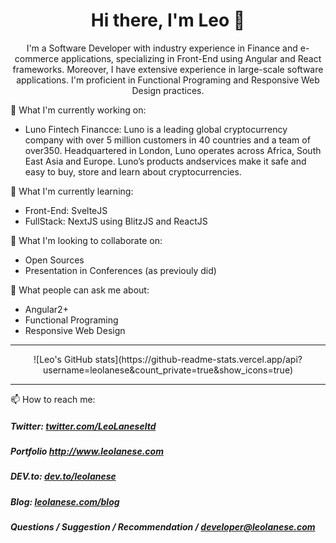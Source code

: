 <div align="center">

 # Hi there, I'm Leo 👋 
 
I'm a Software Developer with industry experience in Finance and e-commerce applications, specializing in Front-End using Angular and React frameworks. Moreover, I have extensive experience in large-scale software applications. I'm proficient in Functional Programing and Responsive Web Design practices.
 
<div align="left">
 
🔭 What I'm currently working on:
 - Luno Fintech Financce: Luno is a leading global cryptocurrency company with over 5 million customers in 40 countries and a team of over350. Headquartered in London, Luno operates across Africa, South East Asia and Europe. Luno’s products andservices make it safe and easy to buy, store and learn about cryptocurrencies.
 
🌱 What I'm currently learning: 
 - Front-End: SvelteJS 
 - FullStack: NextJS using BlitzJS and ReactJS
 
👯 What I'm looking to collaborate on:
 - Open Sources 
 - Presentation in Conferences (as previouly did)
 
💬 What people can ask me about:
 - Angular2+
 - Functional Programing 
 - Responsive Web Design
 
---

<div align="center">
 ![Leo's GitHub stats](https://github-readme-stats.vercel.app/api?username=leolanese&count_private=true&show_icons=true)
</div>
 
---
 
📫 How to reach me:  
<h5>Twitter:
 <a href="http://twitter.com/LeoLaneseltd" target="_blank">twitter.com/LeoLaneseltd</a>
</h5>
<h5>Portfolio
 <a href="http://www.leolanese.com" target="_blank">http://www.leolanese.com</a>
</h5>
<h5>DEV.to:
 <a href="http://www.dev.to/leolanese" target="_blank">dev.to/leolanese</a>
</h5>
<h5>Blog:
 <a href="http://www.leolanese.com/blog" target="_blank">leolanese.com/blog</a>
</h5>
<h5>
 Questions / Suggestion / Recommendation / <a href="mail:to">developer@leolanese.com</a>
</h5>
</div>



